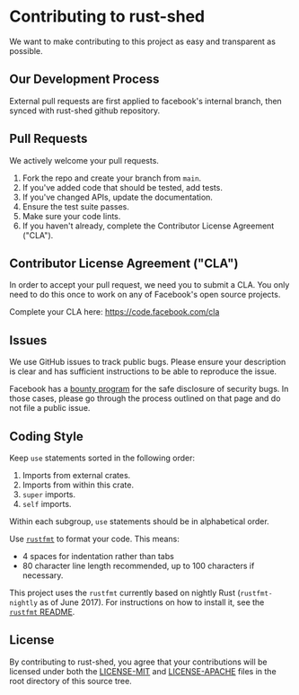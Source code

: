# Contributing to rust-shed

We want to make contributing to this project as easy and transparent as
possible.

## Our Development Process

External pull requests are first applied to facebook's internal branch, then
synced with rust-shed github repository.

## Pull Requests

We actively welcome your pull requests.

1. Fork the repo and create your branch from `main`.
2. If you've added code that should be tested, add tests.
3. If you've changed APIs, update the documentation.
4. Ensure the test suite passes.
5. Make sure your code lints.
6. If you haven't already, complete the Contributor License Agreement ("CLA").

## Contributor License Agreement ("CLA")

In order to accept your pull request, we need you to submit a CLA. You only need
to do this once to work on any of Facebook's open source projects.

Complete your CLA here: <https://code.facebook.com/cla>

## Issues

We use GitHub issues to track public bugs. Please ensure your description is
clear and has sufficient instructions to be able to reproduce the issue.

Facebook has a [bounty program](https://www.facebook.com/whitehat/) for the safe
disclosure of security bugs. In those cases, please go through the process
outlined on that page and do not file a public issue.

## Coding Style

Keep `use` statements sorted in the following order:

1. Imports from external crates.
2. Imports from within this crate.
3. `super` imports.
4. `self` imports.

Within each subgroup, `use` statements should be in alphabetical order.

Use [`rustfmt`](https://github.com/rust-lang-nursery/rustfmt/) to format your
code. This means:

- 4 spaces for indentation rather than tabs
- 80 character line length recommended, up to 100 characters if necessary.

This project uses the `rustfmt` currently based on nightly Rust
(`rustfmt-nightly` as of June 2017). For instructions on how to install it, see
the
[`rustfmt` README](https://github.com/rust-lang-nursery/rustfmt/#installation).

## License

By contributing to rust-shed, you agree that your contributions will be licensed
under both the [LICENSE-MIT](LICENSE-MIT) and [LICENSE-APACHE](LICENSE-APACHE)
files in the root directory of this source tree.
